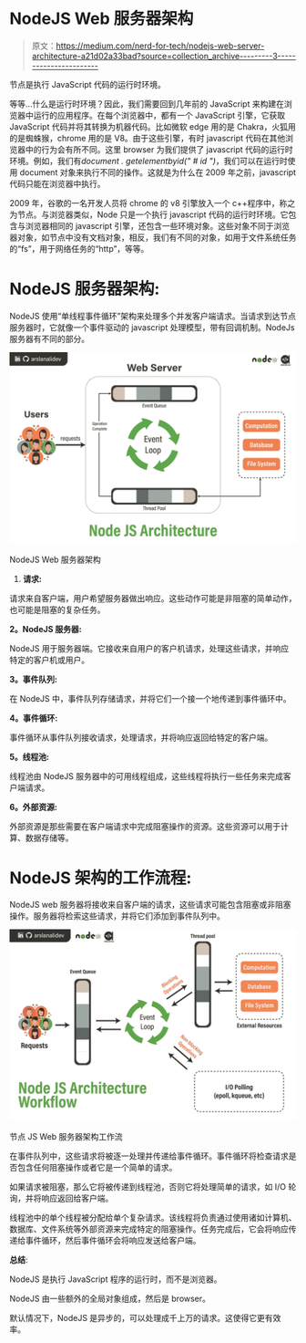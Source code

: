# NodeJS Web 服务器架构

> 原文：<https://medium.com/nerd-for-tech/nodejs-web-server-architecture-a21d02a33bad?source=collection_archive---------3----------------------->

节点是执行 JavaScript 代码的运行时环境。

等等…什么是运行时环境？因此，我们需要回到几年前的 JavaScript 来构建在浏览器中运行的应用程序。在每个浏览器中，都有一个 JavaScript 引擎，它获取 JavaScript 代码并将其转换为机器代码。比如微软 edge 用的是 Chakra，火狐用的是蜘蛛猴，chrome 用的是 V8。由于这些引擎，有时 javascript 代码在其他浏览器中的行为会有所不同。这里 browser 为我们提供了 javascript 代码的运行时环境。例如，我们有*document . getelementbyid(" # id ")*，我们可以在运行时使用 document 对象来执行不同的操作。这就是为什么在 2009 年之前，javascript 代码只能在浏览器中执行。

2009 年，谷歌的一名开发人员将 chrome 的 v8 引擎放入一个 c++程序中，称之为节点。与浏览器类似，Node 只是一个执行 javascript 代码的运行时环境。它包含与浏览器相同的 javascript 引擎，还包含一些环境对象。这些对象不同于浏览器对象，如节点中没有文档对象，相反，我们有不同的对象，如用于文件系统任务的“fs”，用于网络任务的“http”，等等。

# NodeJS 服务器架构:

NodeJS 使用“单线程事件循环”架构来处理多个并发客户端请求。当请求到达节点服务器时，它就像一个事件驱动的 javascript 处理模型，带有回调机制。NodeJs 服务器有不同的部分。

![](img/bc28cf139c3f38cc09ecbaadf9226e3c.png)

NodeJS Web 服务器架构

1.  **请求:**

请求来自客户端，用户希望服务器做出响应。这些动作可能是非阻塞的简单动作，也可能是阻塞的复杂任务。

**2。NodeJS 服务器:**

NodeJS 用于服务器端。它接收来自用户的客户机请求，处理这些请求，并响应特定的客户机或用户。

**3。事件队列:**

在 NodeJS 中，事件队列存储请求，并将它们一个接一个地传递到事件循环中。

**4。事件循环:**

事件循环从事件队列接收请求，处理请求，并将响应返回给特定的客户端。

**5。线程池:**

线程池由 NodeJS 服务器中的可用线程组成，这些线程将执行一些任务来完成客户端请求。

**6。外部资源:**

外部资源是那些需要在客户端请求中完成阻塞操作的资源。这些资源可以用于计算、数据存储等。

# NodeJS 架构的工作流程:

NodeJS web 服务器将接收来自客户端的请求，这些请求可能包含阻塞或非阻塞操作。服务器将检索这些请求，并将它们添加到事件队列中。

![](img/d0c14e0bc47074eec4f29401517f9061.png)

节点 JS Web 服务器架构工作流

在事件队列中，这些请求将被逐一处理并传递给事件循环。事件循环将检查请求是否包含任何阻塞操作或者它是一个简单的请求。

如果请求被阻塞，那么它将被传递到线程池，否则它将处理简单的请求，如 I/O 轮询，并将响应返回给客户端。

线程池中的单个线程被分配给单个复杂请求。该线程将负责通过使用诸如计算机、数据库、文件系统等外部资源来完成特定的阻塞操作。任务完成后，它会将响应传递给事件循环，然后事件循环会将响应发送给客户端。

**总结**:

NodeJS 是执行 JavaScript 程序的运行时，而不是浏览器。

NodeJS 由一些额外的全局对象组成，然后是 browser。

默认情况下，NodeJS 是异步的，可以处理成千上万的请求。这使得它更有效率。